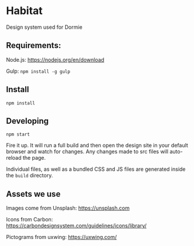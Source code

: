 # Habitat

Design system used for Dormie

## Requirements: 

Node.js: https://nodejs.org/en/download

Gulp: `npm install -g gulp`


## Install

```
npm install
```

## Developing

```
npm start
```

Fire it up. It will run a full build and then open the design site in your default browser and watch for changes. Any changes made to src files will auto-reload the page.


Individual files, as well as a bundled CSS and JS files are generated inside the `build` directory.

## Assets we use

Images come from Unsplash: https://unsplash.com

Icons from Carbon: https://carbondesignsystem.com/guidelines/icons/library/

Pictograms from uxwing: https://uxwing.com/